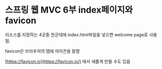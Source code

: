 # 스프링 웹 MVC 6부 index페이지와 favicon



리소스를 지정하는 4곳중 한군데에 index.html파일을 넣으면 welcome page로 사용됨.



favicon은 브라우저의 탭에 아이콘을 말함

[https://favicon.io](https://favicon.io/) 에서 새롭게 만들 수도 있음

